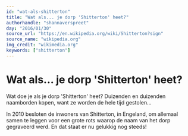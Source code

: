 ```yaml
---
id: "wat-als-shitterton"
title: "Wat als... je dorp 'Shitterton' heet?"
authorhandle: "shannaverspreet"
day: "2016/01/30"
source_url: "https://en.wikipedia.org/wiki/Shitterton?sign"
source_name: "wikipedia.org"
img_credit: "wikimedia.org"
keywords: ["shitterton"]
---
```

# Wat als... je dorp 'Shitterton' heet?
Wat doe je als je dorp 'Shitterton' heet? Duizenden en duizenden naamborden kopen, want ze worden de hele tijd gestolen...

In 2010 besloten de inwoners van Shitterton, in Engeland, om allemaal samen te leggen voor een grote rots waarop de naam van het dorp gegraveerd werd. En dat staat er nu gelukkig nog steeds!